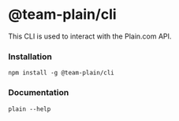# @team-plain/cli

This CLI is used to interact with the Plain.com API.

### Installation

```
npm install -g @team-plain/cli
```

### Documentation

```
plain --help
```